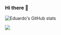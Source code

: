 ### Hi there 👋
 
![Eduardo's GitHub stats](https://github-readme-stats.vercel.app/api?username=edu-rm&count_private=true)

<a href="https://www.linkedin.com/in/edu-rm/"> <img src="https://img.shields.io/badge/LinkedIn-0077B5?style=flat&logo=linkedin&logoColor=white" />
</a>
 
